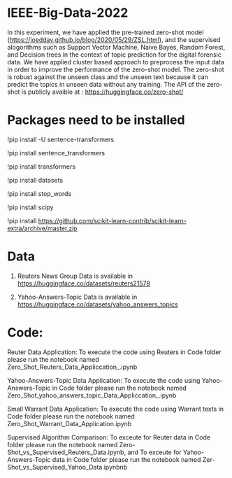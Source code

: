 # IEEE-Big-Data-2022

In this experiment, we have applied  the  pre-trained zero-shot model (https://joeddav.github.io/blog/2020/05/29/ZSL.html), and the supervised alogorithms such as Support Vector Machine, Naive Bayes, Random Forest, and Decision trees in the context of topic prediction for the digital forensic data. We have applied cluster based approach to preprocess the input data in order to improve the performance of the zero-shot model. The zero-shot is robust against the unseen class and the unseen text because it can predict the topics in unseen data without any training.  The API of the zero-shot is publicly avaible at : https://huggingface.co/zero-shot/ 

# Packages need to be installed
!pip install -U sentence-transformers

!pip install sentence_transformers

!pip install transformers

!pip install datasets

!pip install stop_words

!pip install scipy 

!pip install https://github.com/scikit-learn-contrib/scikit-learn-extra/archive/master.zip


# Data 

1. Reuters News Group Data is available in https://huggingface.co/datasets/reuters21578 

2. Yahoo-Answers-Topic Data is available in  https://huggingface.co/datasets/yahoo_answers_topics

# Code:

Reuter Data Application: To execute the code using Reuters in Code folder please run the notebook named Zero_Shot_Reuters_Data_Appliccation_.ipynb

Yahoo-Answers-Topic Data Application: To execute the code using Yahoo-Answers-Topic in Code folder please run the notebook named Zero_Shot_yahoo_answers_topic_Data_Appliccation_.ipynb

Small Warrant Data Application: To execute the code using Warrant texts in Code folder please run the notebook named Zero_Shot_Warrant_Data_Application.ipynb

Supervised Algorithm Comparison: To exceute for Reuter data in Code folder please run the notebook named Zero-Shot_vs_Supervised_Reuters_Data.ipynb, and To exceute for Yahoo-Answers-Topic data in Code folder please run the notebook named Zer-Shot_vs_Supervised_Yahoo_Data.ipynbnb


